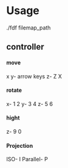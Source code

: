 # Usage
./fdf filemap_path

## controller
#### move
x y- arrow keys
z- Z X
#### rotate
x- 1 2
y- 3 4 
z- 5 6
#### hight
z- 9 0
#### Projection
ISO- I
Parallel- P
